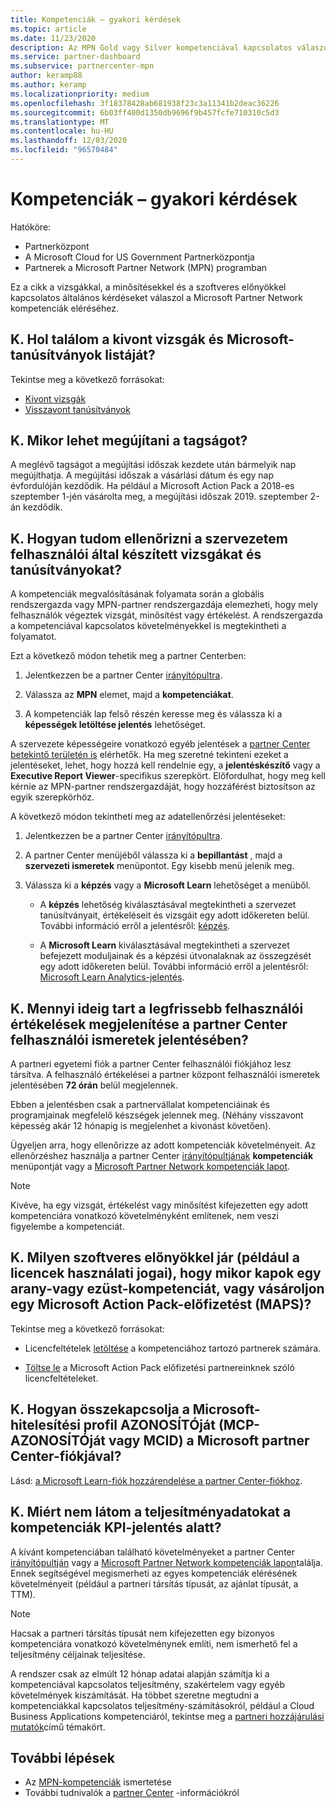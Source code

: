 ```yaml
---
title: Kompetenciák – gyakori kérdések
ms.topic: article
ms.date: 11/23/2020
description: Az MPN Gold vagy Silver kompetenciával kapcsolatos válaszok, a juttatások lejárata, megújítása vagy aktiválása az Azure-hoz, a felhőhöz, a Visual studióhoz, a technikai és a támogatási előnyökhöz.
ms.service: partner-dashboard
ms.subservice: partnercenter-mpn
author: keramp88
ms.author: keramp
ms.localizationpriority: medium
ms.openlocfilehash: 3f18378428ab681938f23c3a11341b2deac36226
ms.sourcegitcommit: 6b03ff400d1350db9696f9b457fcfe710310c5d3
ms.translationtype: MT
ms.contentlocale: hu-HU
ms.lasthandoff: 12/03/2020
ms.locfileid: "96570484"
---
```

# <a name="competencies---frequently-asked-questions"></a>Kompetenciák – gyakori kérdések

Hatóköre:

- Partnerközpont
- A Microsoft Cloud for US Government Partnerközpontja
- Partnerek a Microsoft Partner Network (MPN) programban

Ez a cikk a vizsgákkal, a minősítésekkel és a szoftveres előnyökkel kapcsolatos általános kérdéseket válaszol a Microsoft Partner Network kompetenciák eléréséhez.

## <a name="q-where-can-i-find-the-list-of-exams-and-microsoft-certifications-being-retired"></a>K. Hol találom a kivont vizsgák és Microsoft-tanúsítványok listáját?

Tekintse meg a következő forrásokat:

- [Kivont vizsgák](/learn/certifications/retired-certification-exams)
- [Visszavont tanúsítványok](/learn/certifications/retired-certifications)

## <a name="q-when-can-i-renew-my-membership"></a>K. Mikor lehet megújítani a tagságot?

A meglévő tagságot a megújítási időszak kezdete után bármelyik nap megújíthatja. A megújítási időszak a vásárlási dátum és egy nap évfordulóján kezdődik. Ha például a Microsoft Action Pack a 2018-es szeptember 1-jén vásárolta meg, a megújítási időszak 2019. szeptember 2-án kezdődik.

## <a name="q-how-can-i-verify-the-exams-and-certifications-taken-by-my-organizations-users"></a>K. Hogyan tudom ellenőrizni a szervezetem felhasználói által készített vizsgákat és tanúsítványokat?

A kompetenciák megvalósításának folyamata során a globális rendszergazda vagy MPN-partner rendszergazdája elemezheti, hogy mely felhasználók végeztek vizsgát, minősítést vagy értékelést. A rendszergazda a kompetenciával kapcsolatos követelményekkel is megtekintheti a folyamatot.

Ezt a következő módon tehetik meg a partner Centerben:

1. Jelentkezzen be a partner Center [irányítópultra](https://partner.microsoft.com/dashboard).

1. Válassza az **MPN** elemet, majd a **kompetenciákat**.

1. A kompetenciák lap felső részén keresse meg és válassza ki a **képességek letöltése jelentés** lehetőséget.

A szervezete képességeire vonatkozó egyéb jelentések a [partner Center betekintő területén is](partner-center-insights.md) elérhetők. Ha meg szeretné tekinteni ezeket a jelentéseket, lehet, hogy hozzá kell rendelnie egy, a **jelentéskészítő** vagy a **Executive Report Viewer**-specifikus szerepkört. Előfordulhat, hogy meg kell kérnie az MPN-partner rendszergazdáját, hogy hozzáférést biztosítson az egyik szerepkörhöz.

A következő módon tekintheti meg az adatellenőrzési jelentéseket:

1. Jelentkezzen be a partner Center [irányítópultra](https://partner.microsoft.com/dashboard).

1. A partner Center menüjéből válassza ki a **bepillantást** , majd a **szervezeti ismeretek** menüpontot. Egy kisebb menü jelenik meg.

1. Válassza ki a **képzés** vagy a **Microsoft Learn** lehetőséget a menüből.

   - A **képzés** lehetőség kiválasztásával megtekintheti a szervezet tanúsítványait, értékeléseit és vizsgáit egy adott időkereten belül. További információ erről a jelentésről: [képzés](pci-training-dashboard.md).

   - A **Microsoft Learn** kiválasztásával megtekintheti a szervezet befejezett moduljainak és a képzési útvonalaknak az összegzését egy adott időkereten belül. További információ erről a jelentésről: [Microsoft Learn Analytics-jelentés](ms-learn-analytics.md).

## <a name="q-how-long-does-it-take-to-see-the-latest-user-assessments-in-the-partner-center-user-skills-report"></a>K. Mennyi ideig tart a legfrissebb felhasználói értékelések megjelenítése a partner Center felhasználói ismeretek jelentésében?

A partneri egyetemi fiók a partner Center felhasználói fiókjához lesz társítva. A felhasználó értékelései a partner központ felhasználói ismeretek jelentésében **72 órán** belül megjelennek.

Ebben a jelentésben csak a partnervállalat kompetenciáinak és programjainak megfelelő készségek jelennek meg. (Néhány visszavont képesség akár 12 hónapig is megjelenhet a kivonást követően).

Ügyeljen arra, hogy ellenőrizze az adott kompetenciák követelményeit. Az ellenõrzéshez használja a partner Center [irányítópultjának](https://partner.microsoft.com/dashboard) **kompetenciák** menüpontját vagy a [Microsoft Partner Network kompetenciák lapot](https://partner.microsoft.com/membership/competencies).

> [!NOTE]
> Kivéve, ha egy vizsgát, értékelést vagy minősítést kifejezetten egy adott kompetenciára vonatkozó követelményként említenek, nem veszi figyelembe a kompetenciát.

## <a name="q-what-are-the-software-benefits-such-as-license-use-rights-that-i-am-entitled-to-when-i-achieve-a-gold-or-silver-competency-or-buy-a-microsoft-action-pack-subscription-maps"></a>K. Milyen szoftveres előnyökkel jár (például a licencek használati jogai), hogy mikor kapok egy arany-vagy ezüst-kompetenciát, vagy vásároljon egy Microsoft Action Pack-előfizetést (MAPS)?

Tekintse meg a következő forrásokat:

- Licencfeltételek [letöltése](https://assetsprod.microsoft.com/mpn-maps-software-iur-competency-license-table.docx) a kompetenciához tartozó partnerek számára.

- [Töltse le](https://assetsprod.microsoft.com/en-us/microsoft-action-pack-license-table.pdf) a Microsoft Action Pack előfizetési partnereinknek szóló licencfeltételeket.

## <a name="q-how-do-i-link-a-microsoft-certification-profile-id-mcp-id-or-mcid-to-my-microsoft-partner-center-account"></a>K. Hogyan összekapcsolja a Microsoft-hitelesítési profil AZONOSÍTÓját (MCP-AZONOSÍTÓját vagy MCID) a Microsoft partner Center-fiókjával?

Lásd: [a Microsoft Learn-fiók hozzárendelése a partner Center-fiókhoz](ms-learn-associate.md).

## <a name="q-why-cant-i-see-the-performance-data-reflected-under-the-competencies-kpis-report"></a>K. Miért nem látom a teljesítményadatokat a kompetenciák KPI-jelentés alatt?

A kívánt kompetenciában található követelményeket a partner Center [irányítópultján](https://partner.microsoft.com/dashboard) vagy a [Microsoft Partner Network kompetenciák lapon](https://partner.microsoft.com/membership/competencies)találja. Ennek segítségével megismerheti az egyes kompetenciák elérésének követelményeit (például a partneri társítás típusát, az ajánlat típusát, a TTM).

> [!NOTE]
> Hacsak a partneri társítás típusát nem kifejezetten egy bizonyos kompetenciára vonatkozó követelménynek említi, nem ismerhető fel a teljesítmény céljainak teljesítése.
>
> A rendszer csak az elmúlt 12 hónap adatai alapján számítja ki a kompetenciával kapcsolatos teljesítmény, szakértelem vagy egyéb követelmények kiszámítását. Ha többet szeretne megtudni a kompetenciákkal kapcsolatos teljesítmény-számításokról, például a Cloud Business Applications kompetenciáról, tekintse meg a [partneri hozzájárulási mutatók](partner-contribution-indicators.md)című témakört.

## <a name="next-steps"></a>További lépések

- Az [MPN-kompetenciák](learn-about-competencies.md) ismertetése
- További tudnivalók a [partner Center](partner-center-insights.md) -információkról
